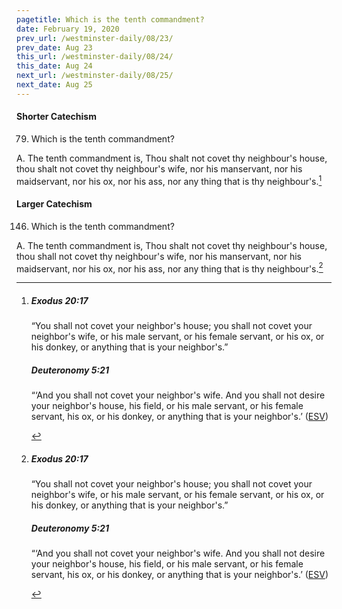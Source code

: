 ```yaml
---
pagetitle: Which is the tenth commandment?
date: February 19, 2020
prev_url: /westminster-daily/08/23/
prev_date: Aug 23
this_url: /westminster-daily/08/24/
this_date: Aug 24
next_url: /westminster-daily/08/25/
next_date: Aug 25
---
```


#### Shorter Catechism

79. Which is the tenth commandment?

A. The tenth commandment is, Thou shalt not covet thy neighbour's house, thou shalt not covet thy neighbour's wife, nor his manservant, nor his maidservant, nor his ox, nor his ass, nor any thing that is thy neighbour's.[^fnref:wsc1]


[^fnref:wsc1]: <div class="esv"><h5>Exodus 20:17</h5> <div class="esv-text"><p id="p02020017.01-1">&#8220;You shall not covet your neighbor's house; you shall not covet your neighbor's wife, or his male servant, or his female servant, or his ox, or his donkey, or anything that is your neighbor's.&#8221;</p> </div><h5>Deuteronomy 5:21</h5> <div class="esv-text"><p id="p05005021.01-2">&#8220;&#8216;And you shall not covet your neighbor's wife. And you shall not desire your neighbor's house, his field, or his male servant, or his female servant, his ox, or his donkey, or anything that is your neighbor's.&#8217;  (<a href="http://www.esv.org" class="copyright">ESV</a>)</p> </div> </div>


#### Larger Catechism

146. Which is the tenth commandment?

A. The tenth commandment is, Thou shalt not covet thy neighbour's house, thou shall not covet thy neighbour's wife, nor his manservant, nor his maidservant, nor his ox, nor his ass, nor any thing that is thy neighbour's.[^fnref:wlc1]


[^fnref:wlc1]: <div class="esv"><h5>Exodus 20:17</h5> <div class="esv-text"><p id="p02020017.01-1">&#8220;You shall not covet your neighbor's house; you shall not covet your neighbor's wife, or his male servant, or his female servant, or his ox, or his donkey, or anything that is your neighbor's.&#8221;</p> </div><h5>Deuteronomy 5:21</h5> <div class="esv-text"><p id="p05005021.01-2">&#8220;&#8216;And you shall not covet your neighbor's wife. And you shall not desire your neighbor's house, his field, or his male servant, or his female servant, his ox, or his donkey, or anything that is your neighbor's.&#8217;  (<a href="http://www.esv.org" class="copyright">ESV</a>)</p> </div> </div>

